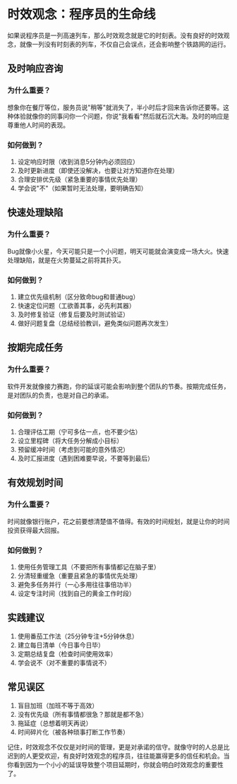 # 时效观念：程序员的生命线

如果说程序员是一列高速列车，那么时效观念就是它的时刻表。没有良好的时效观念，就像一列没有时刻表的列车，不仅自己会误点，还会影响整个铁路网的运行。

## 及时响应咨询

### 为什么重要？
想象你在餐厅等位，服务员说"稍等"就消失了，半小时后才回来告诉你还要等。这种体验就像你的同事问你一个问题，你说"我看看"然后就石沉大海。及时的响应是尊重他人时间的表现。

### 如何做到？
1. 设定响应时限（收到消息5分钟内必须回应）
2. 及时更新进度（即使还没解决，也要让对方知道你在处理）
3. 合理安排优先级（紧急重要的事情优先处理）
4. 学会说"不"（如果暂时无法处理，要明确告知）

## 快速处理缺陷

### 为什么重要？
Bug就像小火星，今天可能只是一个小问题，明天可能就会演变成一场大火。快速处理缺陷，就是在火势蔓延之前将其扑灭。

### 如何做到？
1. 建立优先级机制（区分致命bug和普通bug）
2. 快速定位问题（工欲善其事，必先利其器）
3. 及时修复验证（修复后要及时测试验证）
4. 做好问题复盘（总结经验教训，避免类似问题再次发生）

## 按期完成任务

### 为什么重要？
软件开发就像接力赛跑，你的延误可能会影响到整个团队的节奏。按期完成任务，是对团队的负责，也是对自己的承诺。

### 如何做到？
1. 合理评估工期（宁可多估一点，也不要少估）
2. 设立里程碑（将大任务分解成小目标）
3. 预留缓冲时间（考虑到可能的意外情况）
4. 及时汇报进度（遇到困难要早说，不要等到最后）

## 有效规划时间

### 为什么重要？
时间就像银行账户，花之前要想清楚值不值得。有效的时间规划，就是让你的时间投资获得最大回报。

### 如何做到？
1. 使用任务管理工具（不要把所有事情都记在脑子里）
2. 分清轻重缓急（重要且紧急的事情优先处理）
3. 避免多任务并行（一心多用往往事倍功半）
4. 设定专注时间（找到自己的黄金工作时段）

## 实践建议

1. 使用番茄工作法（25分钟专注+5分钟休息）
2. 建立每日清单（今日事今日毕）
3. 定期总结复盘（检查时间使用效率）
4. 学会说不（对不重要的事情说不）

## 常见误区

1. 盲目加班（加班不等于高效）
2. 没有优先级（所有事情都很急？那就是都不急）
3. 拖延症（总想着明天再说）
4. 时间碎片化（被各种琐事打断工作节奏）

记住，时效观念不仅仅是对时间的管理，更是对承诺的信守。就像守时的人总是比迟到的人更受欢迎，有良好时效观念的程序员，往往能赢得更多的信任和机会。当你看到因为一个小小的延误导致整个项目延期时，你就会明白时效观念的重要性了。